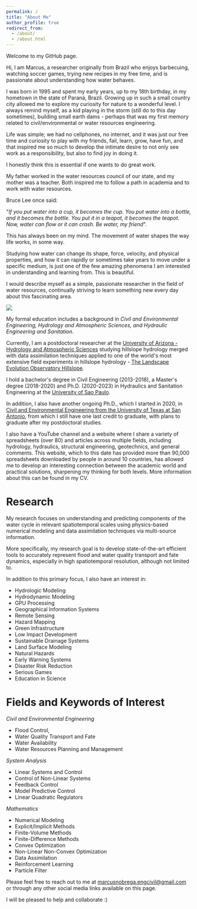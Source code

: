 ```yaml
---
permalink: /
title: "About Me"
author_profile: true
redirect_from: 
  - /about/
  - /about.html
---
```


Welcome to my GitHub page.

Hi, I am Marcus, a researcher originally from Brazil who enjoys barbecuing, watching soccer games, trying new recipes in my free time, and is passionate about understanding how water behaves.

I was born in 1995 and spent my early years, up to my 18th birthday, in my hometown in the state of Paraná, Brazil. Growing up in such a small country city allowed me to explore my curiosity for nature to a wonderful level. I always remind myself, as a kid playing in the storm (still do to this day sometimes), building small earth dams - perhaps that was my first memory related to civil/environmental or water resources engineering.

Life was simple; we had no cellphones, no internet, and it was just our free time and curiosity to play with my friends, fail, learn, grow, have fun, and that inspired me so much to develop the intimate desire to not only see work as a responsibility, but also to find joy in doing it. 

I honestly think this is essential if one wants to do great work.

My father worked in the water resources council of our state, and my mother was a teacher. Both inspired me to follow a path in academia and to work with water resources.

Bruce Lee once said: 

"<i>If you put water into a cup, it becomes the cup. You put water into a bottle, and it becomes the bottle. You put it in a teapot, it becomes the teapot. Now, water can flow or it can crash. Be water, my friend</i>". 

This has always been on my mind. The movement of water shapes the way life works, in some way.

Studying how water can change its shape, force, velocity, and physical properties, and how it can rapidly or sometimes take years to move under a specific medium, is just one of the few amazing phenomena I am interested in understanding and learning from. This is beautiful.

I would describe myself as a simple, passionate researcher in the field of water resources, continually striving to learn something new every day about this fascinating area. 

<img src="https://marcusnobrega-eng.github.io/profile//files/water_gif.gif">

My formal education includes a background in <i>Civil and Environmental Engineering, Hydrology and Atmospheric Sciences, and Hydraulic Engineering and Sanitation</i>.

Currently, I am a postdoctoral researcher at the [University of Arizona - Hydrology and Atmospheric Sciences](https://has.arizona.edu/) studying hillslope hydrology merged with data assimilation techniques applied to one of the world's most extensive field experiments in hillslope hydrology - [The Landscape Evolution Observatory Hillslope](https://www.youtube.com/watch?v=qTN89IriGCI&t=21s&ab_channel=Biosphere2).

I hold a bachelor's degree in Civil Engineering (2013-2018), a Master's degree (2018-2020) and Ph.D. (2020-2023) in Hydraulics and Sanitation Engineering at the [University of Sao Paulo](https://www.riotimesonline.com/brazil-news/brazil/university-of-sao-paulo-in-the-list-of-the-100-best-universities-in-the-world-for-the-first-time/#:~:text=The%20University%20of%20S%C3%A3o%20Paulo%20%28USP%29%20has%20achieved,USP%20at%20the%2085th%20position%20among%201%2C499%20institutions.).

In addition, I also have another ongoing Ph.D., which I started in 2020, in [Civil and Environmental Engineering from the University of Texas at San Antonio](https://klesse.utsa.edu/civil-environmental-construction-management/), from which I still have one last credit to graduate, with plans to graduate after my postdoctoral studies.

I also have a YouTube channel and a website where I share a variety of spreadsheets (over 80) and articles across multiple fields, including hydrology, hydraulics, structural engineering, geotechnics, and general comments. This website, which to this date has provided more than 90,000 spreadsheets downloaded by people in around 10 countries, has allowed me to develop an interesting connection between the academic world and practical solutions, sharpening my thinking for both levels. More information about this can be found in my CV.

Research
======
My research focuses on understanding and predicting components of the water cycle in relevant spatiotemporal scales using physics-based numerical modeling and data assimilation techniques via multi-source information. 

More specifically, my research goal is to develop state-of-the-art efficient tools to accurately represent flood and water quality transport and fate dynamics, especially in high spatiotemporal resolution, although not limited to.

In addition to this primary focus, I also have an interest in:

- Hydrologic Modeling
- Hydrodynamic Modeling
- GPU Processing
- Geographical Information Systems
- Remote Sensing
- Hazard Mapping
- Green Infrastructure
- Low Impact Development
- Sustainable Drainage Systems
- Land Surface Modeling
- Natural Hazards
- Early Warning Systems
- Disaster Risk Reduction
- Serious Games
- Education in Science


Fields and Keywords of Interest
=======
<i>Civil and Environmental Engineering</i>
- Flood Control,
- Water Quality Transport and Fate
- Water Availability 
- Water Resources Planning and Management

<i>System Analysis</i>
- Linear Systems and Control
- Control of Non-Linear Systems
- Feedback Control
- Model Predictive Control
- Linear Quadratic Regulators

<i>Mathematics</i>
- Numerical Modeling
- Explicit/Implicit Methods
- Finite-Volume Methods
- Finite-Difference Methods
- Convex Optimization
- Non-Linear Non-Convex Optimization
- Data Assimilation
- Reinforcement Learning
- Particle Filter

Please feel free to reach out to me at marcusnobrega.engcivil@gmail.com or through any other social media links available on this page.

I will be pleased to help and collaborate :)
